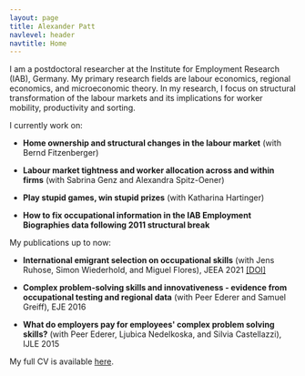 ```yaml
---
layout: page
title: Alexander Patt
navlevel: header
navtitle: Home
---
```



I am a postdoctoral researcher at the Institute for Employment Research (IAB),
Germany. My primary research fields are labour economics, regional economics,
and microeconomic theory. In my research, I focus on structural transformation
of the labour markets and its implications for worker mobility, productivity and
sorting.

    
I currently work on:

* **Home ownership and structural changes in the labour market** (with Bernd Fitzenberger)

* **Labour market tightness and worker allocation across and within firms**
  (with Sabrina Genz and Alexandra Spitz-Oener)
  
* **Play stupid games, win stupid prizes** (with Katharina Hartinger)

* **How to fix occupational information in the IAB Employment Biographies data following 2011 structural break**
 

My publications up to now:

* **International emigrant selection on occupational skills** (with Jens Ruhose,
  Simon Wiederhold, and Miguel Flores), JEEA 2021
  [[DOI]](https://doi.org/10.1093/jeea/jvaa032)
  
* **Complex problem-solving skills and innovativeness - evidence from occupational testing and regional data** 
  (with Peer Ederer and Samuel Greiff), EJE 2016

* **What do employers pay for employees' complex problem solving skills?**
  (with Peer Ederer, Ljubica Nedelkoska, and Silvia Castellazzi), IJLE 2015 


My full CV is available [here](files/cv-alexander-patt.pdf).

